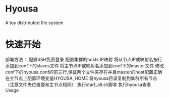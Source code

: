 # Hyousa
A toy distributed file system
# 快速开始
部署方法：
配置SSH免密登录
配置集群的hosts IP映射
将从节点IP或映射名按行添加到conf下的slaves文件
将主节点IP或映射名添加到conf下的master文件
修改conf下的hyousa.conf的前三行,保证两个文件夹存在并且master的host配置正确
在主节点上配置环境变量HYOUSA_HOME
将hyousa目录复制到集群所有节点（注意文件夹位置要和主节点相同）
执行start_all.sh脚本
执行hyousa查看Usage


